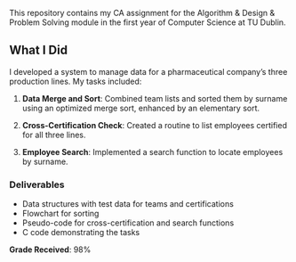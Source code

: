 This repository contains my CA assignment for the Algorithm & Design & Problem Solving module in the first year of Computer Science at TU Dublin.

## What I Did
I developed a system to manage data for a pharmaceutical company’s three production lines. My tasks included:

1. **Data Merge and Sort**: Combined team lists and sorted them by surname using an optimized merge sort, enhanced by an elementary sort.
   
2. **Cross-Certification Check**: Created a routine to list employees certified for all three lines.

3. **Employee Search**: Implemented a search function to locate employees by surname.

### Deliverables
- Data structures with test data for teams and certifications
- Flowchart for sorting
- Pseudo-code for cross-certification and search functions
- C code demonstrating the tasks

**Grade Received**: 98%